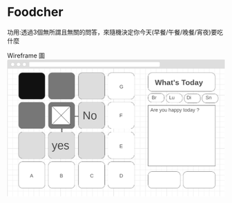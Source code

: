 # Foodcher
功用:透過3個無所謂且無關的問答，來隨機決定你今天(早餐/午餐/晚餐/宵夜)要吃什麼


Wireframe 圖
![Aaron Swartz](https://raw.githubusercontent.com/GiBaLun/Foodcher/master/Foodcher.png)
